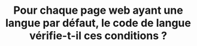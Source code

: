 ---
title: Pour chaque page web ayant une langue par défaut, le code de langue vérifie-t-il ces conditions ?
steps:
- Le code de langue est valide ;
- Le code de langue est pertinent.
---